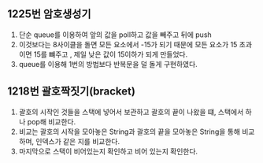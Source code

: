 1225번 암호생성기
---
1. 단순 queue를 이용하여 앞의 값을 poll하고 값을 빼주고 뒤에 push
2. 이것보다는 8사이클을 돌면 모든 요소에서 -15가 되기 때문에 모든 요소가 15 초과이면 15를 뺴주고 , 제일 낮은 값이 15이하가 되게 만들었다.
3. queue를 이용해 1번의 방법보다 반복문을 덜 돌게 구현하였다.


1218번 괄호짝짓기(bracket)
---
1. 괄호의 시작인 것들을 스택에 넣어서 보관하고 괄호의 끝이 나왔을 떄, 스택에서 하나 pop해 비교한다.
2. 비교는 괄호의 시작을 모아놓은 String과 괄호의 끝을 모아놓은 String을 통해 비교하며, 인덱스가 같은 지를 비교한다. 
3. 마지막으로 스택이 비어있는지 확인하고 비어 있는지 확인한다.
